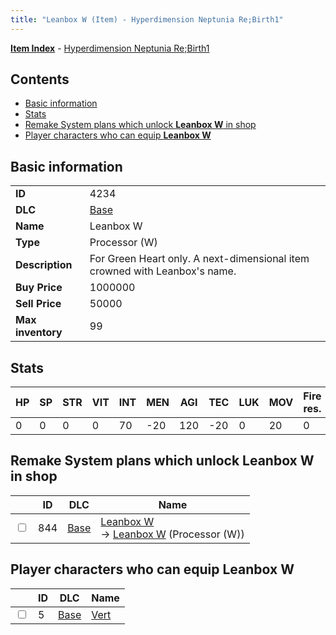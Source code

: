 ```yaml
---
title: "Leanbox W (Item) - Hyperdimension Neptunia Re;Birth1"
---
```


[**Item Index**](/neptunia/rb1/item/index.html) - [Hyperdimension Neptunia Re;Birth1](/neptunia/rb1)

## Contents

- [Basic information](#basic-information)
- [Stats](#stats)
- [Remake System plans which unlock **Leanbox W** in shop](#remake-system-plans-which-unlock-leanbox-w-in-shop)
- [Player characters who can equip **Leanbox W**](#player-characters-who-can-equip-leanbox-w)

## Basic information

|   |   |
| -- | -- |
| **ID** | 4234 |
| **DLC** | [Base](/neptunia/rb1/dlc/1-base.html) |
| **Name** | Leanbox W |
| **Type** | Processor (W) |
| **Description** | For Green Heart only. A next-dimensional item crowned with Leanbox's name. |
| **Buy Price** | 1000000 |
| **Sell Price** | 50000 |
| **Max inventory** | 99 |


## Stats

| HP | SP | STR | VIT | INT | MEN | AGI | TEC | LUK | MOV | Fire res. | Ice res. | Wind res. | Lightning res. |
| -- | -- | --- | --- | --- | --- | --- | --- | --- | --- | --------- | -------- | --------- | -------------- |
| 0 | 0 | 0 | 0 | 70 | -20 | 120 | -20 | 0 | 20 | 0 | 0 | 5 | 0 |


## Remake System plans which unlock **Leanbox W** in shop

|    | ID | DLC | Name |
| -- | -- | --- | ---- |
| <input type="checkbox" id="rb1-remake-1-844" class="trackbox" /> | 844 | [Base](/neptunia/rb1/dlc/1-base.html) | [Leanbox W](/neptunia/rb1/remake/1-844-leanbox-w.html)<br /> → [Leanbox W](/neptunia/rb1/item/1-4234-leanbox-w.html) (Processor (W)) |


## Player characters who can equip **Leanbox W**

|    | ID | DLC | Name |
| -- | -- | --- | ---- |
| <input type="checkbox" id="rb1-player-1-5" class="trackbox" /> | 5 | [Base](/neptunia/rb1/dlc/1-base.html) | [Vert](/neptunia/rb1/player/1-5-vert.html) |
